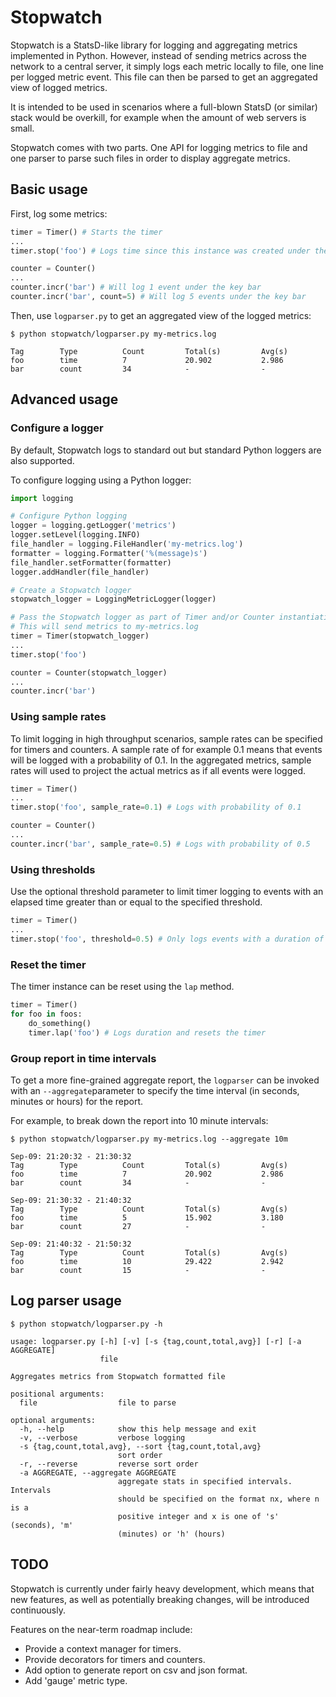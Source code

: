 # Stopwatch
Stopwatch is a StatsD-like library for logging and aggregating metrics implemented in Python. However, instead of sending metrics across the network to a
central server, it simply logs each metric locally to file, one line per logged metric event. This file can then be
parsed to get an aggregated view of logged metrics.

It is intended to be used in scenarios where a full-blown StatsD (or similar) stack
would be overkill, for example when the amount of web servers is small.

Stopwatch comes with two parts. One API for logging metrics to file and one parser to parse such files in
order to display aggregate metrics.

## Basic usage
First, log some metrics:
```python
timer = Timer() # Starts the timer
...
timer.stop('foo') # Logs time since this instance was created under the key foo

counter = Counter()
...
counter.incr('bar') # Will log 1 event under the key bar
counter.incr('bar', count=5) # Will log 5 events under the key bar
```

Then, use `logparser.py` to get an aggregated view of the logged metrics:

```
$ python stopwatch/logparser.py my-metrics.log

Tag        Type          Count         Total(s)         Avg(s)
foo        time          7             20.902           2.986
bar        count         34            -                -

```

## Advanced usage
### Configure a logger
By default, Stopwatch logs to standard out but standard Python loggers are also supported.

To configure logging using a Python logger:
```python
import logging

# Configure Python logging
logger = logging.getLogger('metrics')
logger.setLevel(logging.INFO)
file_handler = logging.FileHandler('my-metrics.log')
formatter = logging.Formatter('%(message)s')
file_handler.setFormatter(formatter)
logger.addHandler(file_handler)

# Create a Stopwatch logger
stopwatch_logger = LoggingMetricLogger(logger)

# Pass the Stopwatch logger as part of Timer and/or Counter instantiation
# This will send metrics to my-metrics.log
timer = Timer(stopwatch_logger)
...
timer.stop('foo')

counter = Counter(stopwatch_logger)
...
counter.incr('bar')
```

### Using sample rates
To limit logging in high throughput scenarios, sample rates can be specified for timers and counters. A sample rate of
for example 0.1 means that events will be logged with a probability of 0.1. In the aggregated metrics,
sample rates will used to project the actual metrics as if all events were logged.

```python
timer = Timer()
...
timer.stop('foo', sample_rate=0.1) # Logs with probability of 0.1

counter = Counter()
...
counter.incr('bar', sample_rate=0.5) # Logs with probability of 0.5
```

### Using thresholds
Use the optional threshold parameter to limit timer logging to events with an elapsed time greater than or equal to the
 specified threshold.

```python
timer = Timer()
...
timer.stop('foo', threshold=0.5) # Only logs events with a duration of >= 0.5 seconds
```

### Reset the timer
The timer instance can be reset using the `lap` method.
```python
timer = Timer()
for foo in foos:
    do_something()
    timer.lap('foo') # Logs duration and resets the timer
```

### Group report in time intervals
To get a more fine-grained aggregate report, the `logparser` can be invoked with an `--aggregate`parameter
to specify the time interval (in seconds, minutes or hours) for the report.

For example, to break down the report into 10 minute intervals:
```
$ python stopwatch/logparser.py my-metrics.log --aggregate 10m

Sep-09: 21:20:32 - 21:30:32
Tag        Type          Count         Total(s)         Avg(s)
foo        time          7             20.902           2.986
bar        count         34            -                -

Sep-09: 21:30:32 - 21:40:32
Tag        Type          Count         Total(s)         Avg(s)
foo        time          5             15.902           3.180
bar        count         27            -                -

Sep-09: 21:40:32 - 21:50:32
Tag        Type          Count         Total(s)         Avg(s)
foo        time          10            29.422           2.942
bar        count         15            -                -
```

## Log parser usage
```
$ python stopwatch/logparser.py -h

usage: logparser.py [-h] [-v] [-s {tag,count,total,avg}] [-r] [-a AGGREGATE]
                    file

Aggregates metrics from Stopwatch formatted file

positional arguments:
  file                  file to parse

optional arguments:
  -h, --help            show this help message and exit
  -v, --verbose         verbose logging
  -s {tag,count,total,avg}, --sort {tag,count,total,avg}
                        sort order
  -r, --reverse         reverse sort order
  -a AGGREGATE, --aggregate AGGREGATE
                        aggregate stats in specified intervals. Intervals
                        should be specified on the format nx, where n is a
                        positive integer and x is one of 's' (seconds), 'm'
                        (minutes) or 'h' (hours)
```

## TODO
Stopwatch is currently under fairly heavy development, which means that new features, as well as potentially breaking changes, will be introduced continuously.

Features on the near-term roadmap include:
- Provide a context manager for timers.
- Provide decorators for timers and counters.
- Add option to generate report on csv and json format.
- Add 'gauge' metric type.